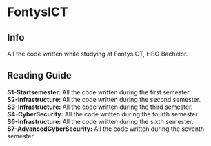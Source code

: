 # FontysICT
## Info
All the code written while studying at FontysICT, HBO Bachelor.

## Reading Guide
**S1-Startsemester:** All the code written during the first semester.<br />
**S2-Infrastructure:** All the code written during the second semester.<br />
**S3-Infrastructure:** All the code written during the third semester.<br />
**S4-CyberSecurity:** All the code written during the fourth semester.<br />
**S6-Infrastructure:** All the code written during the sixth semester.<br />
**S7-AdvancedCyberSecurity:** All the code written during the seventh semester.<br />
